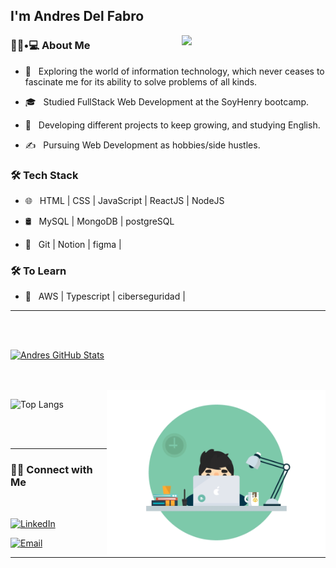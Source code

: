 <h2> I'm Andres Del Fabro</h2>

<img align='right' src="https://media.giphy.com/media/M9gbBd9nbDrOTu1Mqx/giphy.gif" width="230">

<h3> 👨🏻•💻 About Me </h3>



- 🤔 &nbsp; Exploring the world of information technology, which never ceases to fascinate me for its ability to solve problems of all kinds.

- 🎓 &nbsp; Studied FullStack Web Development at the SoyHenry bootcamp.

- 🌱 &nbsp; Developing different projects to keep growing, and studying English.

- ✍️ &nbsp; Pursuing Web Development as hobbies/side hustles.



<h3>🛠 Tech Stack</h3>


- 🌐 &nbsp; HTML | CSS | JavaScript | ReactJS | NodeJS

- 🛢 &nbsp; MySQL | MongoDB | postgreSQL

- 🔧 &nbsp; Git | Notion | figma | 


<h3>🛠 To Learn</h3>

- 🔧 &nbsp; AWS | Typescript | ciberseguridad |

<hr>



<br/><br/>

[![Andres GitHub Stats](https://github-readme-stats.vercel.app/api?username=Secterum&show_icons=true)](https://github.com/Secterum)

<br/>

<br/>

<img src="https://github.com/nirala69/nirala69/blob/master/70804f7e25b11f29db904f2fa7b4cd9d.gif" width="350" align='right'>

![Top Langs](https://github-readme-stats.vercel.app/api/top-langs/?username=Secterum&show_icons=true)

<br><br>



<hr>



<h3> 🤝🏻 Connect with Me </h3>

<br>



<p align="center">

<!-- <a href="https://shivammalpani.netlify.app/"><img alt="Website" src="https://img.shields.io/badge/shivammalpani.netlify.app-black?style=flat-square&logo=google-chrome"></a> -->

<a href="https://www.linkedin.com/in/andres-delfabro/"><img alt="LinkedIn" src="https://img.shields.io/badge/LinkedIn-Andres%20DelFabro-blue?style=flat-square&logo=linkedin"></a>

<!-- <a href="https://www.instagram.com/i__disbalance/"><img alt="Instagram" src="https://img.shields.io/badge/Instagram-i__disbalance-black?style=flat-square&logo=instagram"></a> -->

<a href="mailto:andresdelfabro99@gmail.com"><img alt="Email" src="https://img.shields.io/badge/Email-andresdelfabro99@gmail.com-blue?style=flat-square&logo=gmail"></a>

</p>




<!-- 
![Visitor count](https://visitor-badge.laobi.icu/badge?page_id=shivam0110.shivam0110)   <img src="https://media.giphy.com/media/dxn6fRlTIShoeBr69N/giphy.gif" width="30">
 -->




<hr>
<!--
**Secterum/secterum** is a ✨ _special_ ✨ repository because its `README.md` (this file) appears on your GitHub profile.

Here are some ideas to get you started:

- 🔭 I’m currently working on ...
- 🌱 I’m currently learning ...
- 👯 I’m looking to collaborate on ...
- 🤔 I’m looking for help with ...
- 💬 Ask me about ...
- 📫 How to reach me: ...
- 😄 Pronouns: ...
- ⚡ Fun fact: ...
-->
